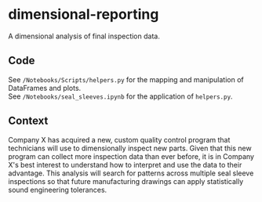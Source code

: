 # dimensional-reporting
A dimensional analysis of final inspection data.

## Code
See `/Notebooks/Scripts/helpers.py` for the mapping and manipulation of DataFrames and plots.<br>
See `/Notebooks/seal_sleeves.ipynb` for the application of `helpers.py`.

## Context
Company X has acquired a new, custom quality control program that technicians will use to dimensionally inspect new parts. Given that this new program can collect more inspection data than ever before, it is in Company X's best interest to understand how to interpret and use the data to their advantage. This analysis will search for patterns across multiple seal sleeve inspections so that future manufacturing drawings can apply statistically sound engineering tolerances.
